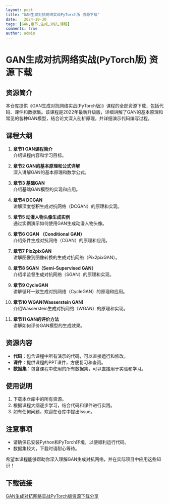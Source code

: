 ```yaml
---
layout: post
title: "GAN生成对抗网络实战PyTorch版 资源下载"
date:   2024-10-30
tags: [GAN,章节,生成,对抗,课程]
comments: true
author: admin
---
```

# GAN生成对抗网络实战(PyTorch版) 资源下载

## 资源简介

本仓库提供《GAN生成对抗网络实战(PyTorch版)》课程的全部资源下载，包括代码、课件和数据集。该课程是2022年最新升级版，详细讲解了GAN的基本原理和常见的各种GAN模型，结合论文深入剖析原理，并详细演示代码编写过程。

## 课程大纲

1. **章节1 GAN课程简介**  
   介绍课程内容和学习目标。

2. **章节2 GAN的基本原理和公式详解**  
   深入讲解GAN的基本原理和数学公式。

3. **章节3 基础GAN**  
   介绍基础GAN模型的实现和应用。

4. **章节4 DCGAN**  
   讲解深度卷积生成对抗网络（DCGAN）的原理和实现。

5. **章节5 动漫人物头像生成实例**  
   通过实例演示如何使用GAN生成动漫人物头像。

6. **章节6 CGAN （Conditional GAN）**  
   介绍条件生成对抗网络（CGAN）的原理和应用。

7. **章节7 Pix2pixGAN**  
   讲解图像到图像转换的生成对抗网络（Pix2pixGAN）。

8. **章节8 SGAN（Semi-Supervised GAN）**  
   介绍半监督生成对抗网络（SGAN）的原理和实现。

9. **章节9 CycleGAN**  
   讲解循环一致生成对抗网络（CycleGAN）的原理和应用。

10. **章节10 WGAN(Wasserstein GAN)**  
    介绍Wasserstein生成对抗网络（WGAN）的原理和实现。

11. **章节11 GAN的评价方法**  
    讲解如何评价GAN模型的生成效果。

## 资源内容

- **代码**：包含课程中所有演示的代码，可以直接运行和修改。
- **课件**：提供课程的PPT课件，方便复习和查阅。
- **数据集**：包含课程中使用的所有数据集，可以直接用于实验和学习。

## 使用说明

1. 下载本仓库中的所有资源。
2. 根据课程大纲逐步学习，结合代码和课件进行实践。
3. 如有任何问题，欢迎在仓库中提出Issue。

## 注意事项

- 请确保已安装Python和PyTorch环境，以便顺利运行代码。
- 数据集较大，下载时请耐心等待。

希望本课程能够帮助你深入理解GAN生成对抗网络，并在实际项目中应用这些知识！

## 下载链接

[GAN生成对抗网络实战PyTorch版资源下载分享](https://pan.quark.cn/s/dca03c2bf049)